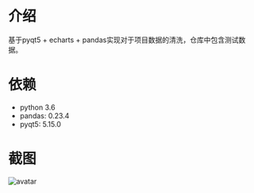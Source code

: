 # 介绍

基于pyqt5 + echarts + pandas实现对于项目数据的清洗，仓库中包含测试数据。

# 依赖

- python 3.6
- pandas: 0.23.4
- pyqt5: 5.15.0

# 截图

![avatar](https://cdn.mathpix.com/snip/images/UeBuenJZliYRz3TKQ9aSqaVuxcPvN5yRz2ZISu5Su_8.original.fullsize.png)
